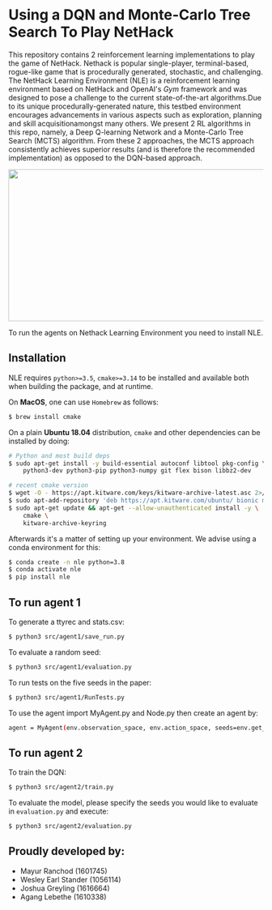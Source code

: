 # Using a DQN and Monte-Carlo Tree Search To Play NetHack
This repository contains 2 reinforcement learning implementations to play the game of NetHack. Nethack is popular single-player, terminal-based, rogue-like game that is procedurally  generated, stochastic, and challenging. The NetHack Learning Environment (NLE) is a reinforcement learning environment based on NetHack and OpenAI's *Gym* framework and was designed to pose a challenge to the current state-of-the-art algorithms.Due to its unique procedurally-generated nature, this testbed environment encourages advancements in various aspects such as exploration,  planning  and  skill  acquisitionamongst many others. We present 2 RL algorithms in this repo, namely, a Deep Q-learning Network and a Monte-Carlo Tree Search (MCTS) algorithm. From these 2 approaches, the MCTS approach consistently achieves superior results (and is therefore the recommended implementation) as opposed to the DQN-based approach.
<p align="center">
  <img src="https://nethackwiki.com/mediawiki/images/b/b4/UnNetHack.png" width="600" height = "300">
</p>

To run the agents on Nethack Learning Environment you need to install NLE.


## Installation

NLE requires `python>=3.5`, `cmake>=3.14` to be installed and available both when building the
package, and at runtime.

On **MacOS**, one can use `Homebrew` as follows:

``` bash
$ brew install cmake
```

On a plain **Ubuntu 18.04** distribution, `cmake` and other dependencies
can be installed by doing:

```bash
# Python and most build deps
$ sudo apt-get install -y build-essential autoconf libtool pkg-config \
    python3-dev python3-pip python3-numpy git flex bison libbz2-dev

# recent cmake version
$ wget -O - https://apt.kitware.com/keys/kitware-archive-latest.asc 2>/dev/null | sudo apt-key add -
$ sudo apt-add-repository 'deb https://apt.kitware.com/ubuntu/ bionic main'
$ sudo apt-get update && apt-get --allow-unauthenticated install -y \
    cmake \
    kitware-archive-keyring
```

Afterwards it's a matter of setting up your environment. We advise using a conda
environment for this:

```bash
$ conda create -n nle python=3.8
$ conda activate nle
$ pip install nle
```
## To run agent 1
To generate a ttyrec and stats.csv:
```bash
$ python3 src/agent1/save_run.py
```
To evaluate a random seed:
```bash
$ python3 src/agent1/evaluation.py
```
To run tests on the five seeds in the paper:
```bash
$ python3 src/agent1/RunTests.py
```
To use the agent import MyAgent.py and Node.py then create an agent by:
```bash
agent = MyAgent(env.observation_space, env.action_space, seeds=env.get_seeds())
```

## To run agent 2
To train the DQN:
```bash
$ python3 src/agent2/train.py
```
To evaluate the model, please specify the seeds you would like to evaluate in `evaluation.py` and execute:
```bash
$ python3 src/agent2/evaluation.py
```
## Proudly developed by:
- Mayur Ranchod (1601745)
- Wesley Earl Stander (1056114)
- Joshua Greyling (1616664)
- Agang Lebethe (1610338)
